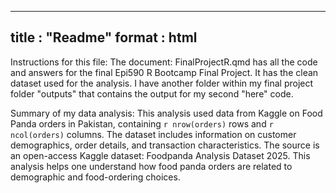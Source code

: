 ----
title : "Readme"
format : html
----
Instructions for this file: 
The document: FinalProjectR.qmd has all the code and answers for the final Epi590 R Bootcamp Final Project. 
It has the clean dataset used for the analysis. I have another folder within my final project folder "outputs" that contains the output for my second "here" code. 

Summary of my data analysis: 
This analysis used data from Kaggle on Food Panda orders in Pakistan, containing `r nrow(orders)` rows and `r ncol(orders)` columns. The dataset includes information on customer demographics, order details, and transaction characteristics. The source is an open-access Kaggle dataset: Foodpanda Analysis Dataset 2025. 
This analysis helps one understand how food panda orders are related to demographic and food-ordering choices. 

